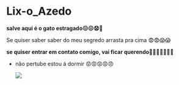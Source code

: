 # Lix-o_Azedo

**salve aqui é o gato estragado😖😖😧🥳**

Se quiser saber saber do meu segredo arrasta pra cima 😨😨😱😱

**se quiser entrar em contato comigo, vai ficar querendo🤬🤬🤬🥶🥶🥶🥵**

- não pertube estou á dormir 😡😡😡😡😠

  ![](https://media.tenor.com/kD0dwlacmR0AAAAM/hakari.gif)
